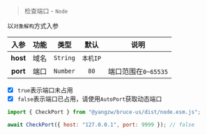> 检查端口 - `Node`

以`对象解构`方式入参

入参|功能|类型|默认|说明
:-:|:-:|:-:|:-:|-
**host**|域名|`String`|`本机IP`
**port**|端口|`Number`|`80`|端口范围在`0~65535`

- [x] `true`表示端口未占用
- [x] `false`表示端口已占用，请使用`AutoPort`获取动态端口

```js
import { CheckPort } from "@yangzw/bruce-us/dist/node.esm.js";

await CheckPort({ host: "127.0.0.1", port: 9999 }); // false
```